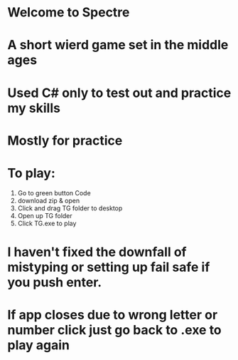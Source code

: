 # Welcome to Spectre
# A short wierd game set in the middle ages
# Used C# only to test out and practice my skills
# Mostly for practice
# To play:
1. Go to green button Code
2. download zip & open
3. Click and drag TG folder to desktop
4. Open up TG folder
5. Click TG.exe to play

# I haven't fixed the downfall of mistyping or setting up fail safe if you push enter.
# If app closes due to wrong letter or number click just go back to .exe to play again
 
